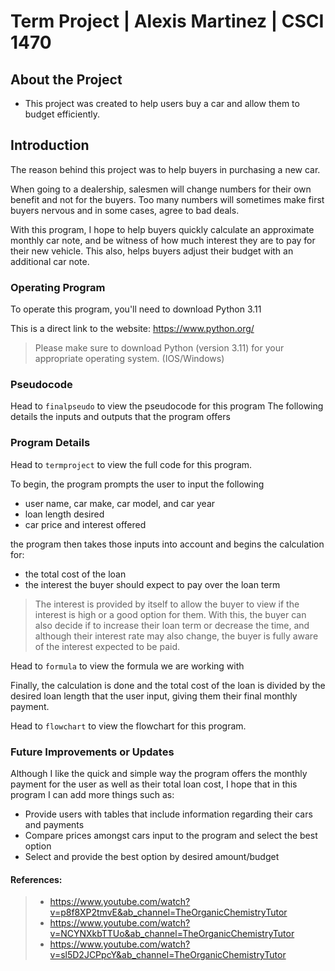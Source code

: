 
# Term Project | Alexis Martinez | CSCI 1470


## About the Project

* This project was created to help users buy a car and allow them to budget efficiently.

## Introduction

The reason behind this project was to help buyers in purchasing a new car.  

When going to a dealership, salesmen will change numbers for their own benefit and not for the buyers. 
Too many numbers will sometimes make first buyers nervous and in some cases, agree to bad deals. 

With this program, I hope to help buyers quickly calculate an approximate monthly car note, and be witness of how much interest they are to pay for their new vehicle. 
This also, helps buyers adjust their budget with an additional car note. 

### Operating Program
To operate this program, you'll need to download Python 3.11

This is a direct link to the website: https://www.python.org/
> Please make sure to download Python (version 3.11) for your appropriate operating system. (IOS/Windows)

### Pseudocode 
Head to `finalpseudo` to view the pseudocode for this program
The following details the inputs and outputs that the program offers

### Program Details
Head to `termproject` to view the full code for this program.


To begin, the program prompts the user to input the following
* user name, car make, car model, and car year
* loan length desired
* car price and interest offered

the program then takes those inputs into account and begins the calculation for:
* the total cost of the loan
* the interest the buyer should expect to pay over the loan term 

> The interest is provided by itself to allow the buyer to view if the interest is high or a good option for them. With this, the buyer can also decide if to increase their loan term or decrease the time, and although their interest rate may also change, the buyer is fully aware of the interest expected to be paid. 

Head to `formula` to view the formula we are working with

Finally, the calculation is done and the total cost of the loan is divided by the desired loan length that the user input, giving them their final monthly payment.

Head to `flowchart` to view the flowchart for this program. 

### Future Improvements or Updates
Although I like the quick and simple way the program offers the monthly payment for the user as well as their total loan cost, I hope that in this program I can add more things such as:
* Provide users with tables that include  information regarding their cars and payments
* Compare prices amongst cars input to the program and select the best option 
* Select and provide the best option by desired amount/budget 

#### References: 
> * https://www.youtube.com/watch?v=p8f8XP2tmvE&ab_channel=TheOrganicChemistryTutor
> *  https://www.youtube.com/watch?v=NCYNXkbTTUo&ab_channel=TheOrganicChemistryTutor
> *  https://www.youtube.com/watch?v=sl5D2JCPpcY&ab_channel=TheOrganicChemistryTutor
